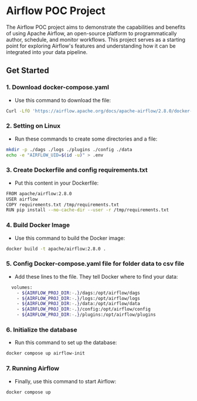 # Airflow POC Project

The Airflow POC project aims to demonstrate the capabilities and benefits of using Apache Airflow, an open-source platform to programmatically author, schedule, and monitor workflows. This project serves as a starting point for exploring Airflow's features and understanding how it can be integrated into your data pipeline.


## Get Started
### 1. Download docker-compose.yaml
- Use this command to download the file:
```bash 
Curl -LfO 'https://airflow.apache.org/docs/apache-airflow/2.8.0/docker-compose.yaml'
```

### 2. Setting on Linux
- Run these commands to create some directories and a file:


``` bash
mkdir -p ./dags ./logs ./plugins ./config ./data
echo -e "AIRFLOW_UID=$(id -u)" > .env
```
### 3. Create Dockerfile and config requirements.txt
- Put this content in your Dockerfile:
``` bash
FROM apache/airflow:2.8.0
USER airflow
COPY requirements.txt /tmp/requirements.txt
RUN pip install --no-cache-dir --user -r /tmp/requirements.txt
```

### 4. Build Docker Image 
- Use this command to build the Docker image:
``` bash
docker build -t apache/airflow:2.8.0 .
```

### 5. Config Docker-compose.yaml file for folder data to csv file
 - Add these lines to the file. They tell Docker where to find your data:
```bash
  volumes:
    - ${AIRFLOW_PROJ_DIR:-.}/dags:/opt/airflow/dags
    - ${AIRFLOW_PROJ_DIR:-.}/logs:/opt/airflow/logs
    - ${AIRFLOW_PROJ_DIR:-.}/data:/opt/airflow/data
    - ${AIRFLOW_PROJ_DIR:-.}/config:/opt/airflow/config
    - ${AIRFLOW_PROJ_DIR:-.}/plugins:/opt/airflow/plugins
```


### 6. Initialize the database
- Run this command to set up the database:

``` bash
docker compose up airflow-init
```

### 7. Running Airflow
- Finally, use this command to start Airflow:


``` bash
docker compose up
```